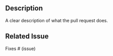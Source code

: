 ## Description
A clear description of what the pull request does.

## Related Issue
Fixes # (issue)
